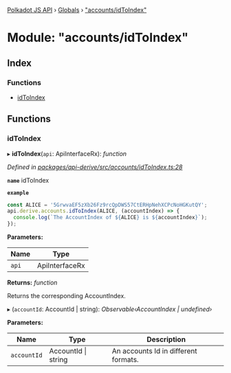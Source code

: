[Polkadot JS API](../README.md) › [Globals](../globals.md) › ["accounts/idToIndex"](_accounts_idtoindex_.md)

# Module: "accounts/idToIndex"

## Index

### Functions

* [idToIndex](_accounts_idtoindex_.md#idtoindex)

## Functions

###  idToIndex

▸ **idToIndex**(`api`: ApiInterfaceRx): *function*

*Defined in [packages/api-derive/src/accounts/idToIndex.ts:28](https://github.com/polkadot-js/api/blob/25580b2026/packages/api-derive/src/accounts/idToIndex.ts#L28)*

**`name`** idToIndex

**`example`** 
<BR>

```javascript
const ALICE = '5GrwvaEF5zXb26Fz9rcQpDWS57CtERHpNehXCPcNoHGKutQY';
api.derive.accounts.idToIndex(ALICE, (accountIndex) => {
  console.log(`The AccountIndex of ${ALICE} is ${accountIndex}`);
});
```

**Parameters:**

Name | Type |
------ | ------ |
`api` | ApiInterfaceRx |

**Returns:** *function*

Returns the corresponding AccountIndex.

▸ (`accountId`: AccountId | string): *Observable‹AccountIndex | undefined›*

**Parameters:**

Name | Type | Description |
------ | ------ | ------ |
`accountId` | AccountId &#124; string | An accounts Id in different formats. |
